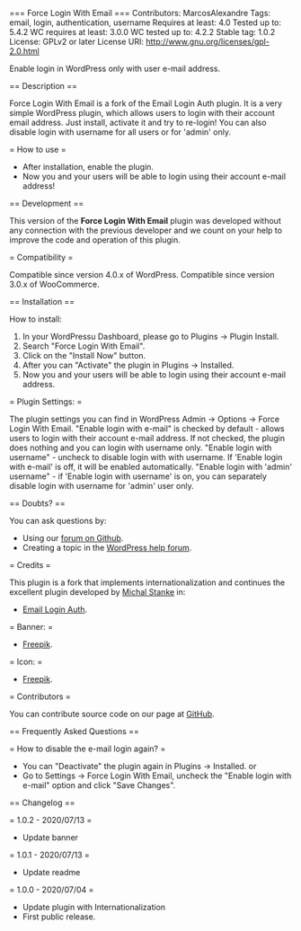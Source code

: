 === Force Login With Email ===
Contributors: MarcosAlexandre
Tags: email, login, authentication, username
Requires at least: 4.0
Tested up to: 5.4.2
WC requires at least: 3.0.0
WC tested up to: 4.2.2
Stable tag: 1.0.2
License: GPLv2 or later
License URI: http://www.gnu.org/licenses/gpl-2.0.html

Enable login in WordPress only with user e-mail address.

== Description ==

Force Login With Email is a fork of the Email Login Auth plugin. It is a very simple WordPress plugin, which allows users to login with their account email address. Just install, activate it and try to re-login! You can also disable login with username for all users or for 'admin' only.

= How to use =

* After installation, enable the plugin.
* Now you and your users will be able to login using their account e-mail address!

== Development ==

This version of the **Force Login With Email** plugin was developed without any connection with the previous developer and we count on your help to improve the code and operation of this plugin.

= Compatibility =

Compatible since version 4.0.x of WordPress.
Compatible since version 3.0.x of WooCommerce.

== Installation ==

How to install:

1. In your WordPressu Dashboard, please go to Plugins -> Plugin Install.
2. Search "Force Login With Email".
3. Click on the "Install Now" button.
4. After you can "Activate" the plugin in Plugins -> Installed.
5. Now you and your users will be able to login using their account e-mail address.

= Plugin Settings: =

The plugin settings you can find in WordPress Admin -> Options -> Force Login With Email.
"Enable login with e-mail" is checked by default - allows users to login with their account e-mail address. If not checked, the plugin does nothing and you can login with username only.
"Enable login with username" - uncheck to disable login with with username. If 'Enable login with e-mail' is off, it will be enabled automatically.
"Enable login with 'admin' username" - if 'Enable login with username' is on, you can separately disable login with username for 'admin' user only.

== Doubts? ==

You can ask questions by:  

* Using our [forum on Github](https://github.com/marcos-alexandre82/force-login-with-email/issues/).
* Creating a topic in the [WordPress help forum](https://wordpress.org/support/plugin/force-login-with-email/).

= Credits =

This plugin is a fork that implements internationalization and continues the excellent plugin developed by [Michal Stanke](https://profiles.wordpress.org/mikk_cz/) in:

* [Email Login Auth](https://wordpress.org/plugins/email-login-auth/).

= Banner: =

* [Freepik](https://br.freepik.com/fotos-vetores-gratis/fundo/).

= Icon: =

* [Freepik](https://br.freepik.com/fotos-vetores-gratis/negocio/).

= Contributors =

You can contribute source code on our page at [GitHub](https://github.com/marcos-alexandre82/force-login-with-email/issues/).

== Frequently Asked Questions ==

= How to disable the e-mail login again? =
* You can "Deactivate" the plugin again in Plugins -> Installed.
or
* Go to Settings -> Force Login With Email, uncheck the "Enable login with e-mail" option and click "Save Changes".

== Changelog ==

= 1.0.2 - 2020/07/13 =
* Update banner

= 1.0.1 - 2020/07/13 =
* Update readme

= 1.0.0 - 2020/07/04 =
* Update plugin with Internationalization
* First public release.
